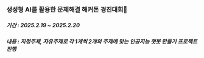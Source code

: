 ### 생성형 AI를 활용한 문제해결 해커톤 경진대회🤖

##### 기간 : 2025.2.19 ~ 2025.2.20
##### 내용 : 지정주제, 자유주제로 각 1개씩 2개의 주제에 맞는 인공지능 챗봇 만들기 프로젝트 진행
